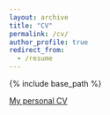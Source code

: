 ```yaml
---
layout: archive
title: "CV"
permalink: /cv/
author_profile: true
redirect_from:
  - /resume
---
```


{% include base_path %}

[My personal CV]()
